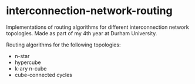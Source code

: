 # interconnection-network-routing
Implementations of routing algorithms for different interconnection network topologies. Made as part of my 4th year at Durham University.


Routing algorithms for the following topologies:

* n-star
* hypercube
* k-ary n-cube
* cube-connected cycles
